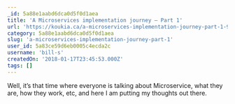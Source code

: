```yaml
---
_id: 5a88e1aabd6dca0d5f0d1aea
title: 'A Microservices implementation journey — Part 1'
url: 'https://koukia.ca/a-microservices-implementation-journey-part-1-9f6471fe917'
category: 5a88e1aabd6dca0d5f0d1aea
slug: 'a-microservices-implementation-journey-part-1'
user_id: 5a83ce59d6eb0005c4ecda2c
username: 'bill-s'
createdOn: '2018-01-17T23:45:53.000Z'
tags: []
---
```


Well, it’s that time where everyone is talking about Microservice, what they are, how they work, etc, and here I am putting my thoughts out there.
